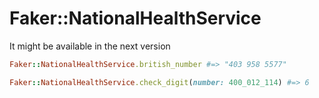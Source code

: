 # Faker::NationalHealthService

It might be available in the next version

```ruby
Faker::NationalHealthService.british_number #=> "403 958 5577"

Faker::NationalHealthService.check_digit(number: 400_012_114) #=> 6
```
